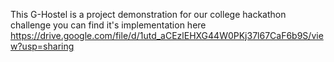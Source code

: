 This G-Hostel is a project demonstration for our college hackathon challenge
you can find it's implementation here https://drive.google.com/file/d/1utd_aCEzlEHXG44W0PKj37l67CaF6b9S/view?usp=sharing
